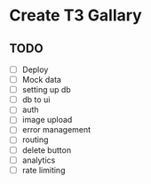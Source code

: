 # Create T3 Gallary

## TODO
- [ ] Deploy
- [ ] Mock data
- [ ] setting up db
- [ ] db to ui
- [ ] auth
- [ ] image upload
- [ ] error management
- [ ] routing 
- [ ] delete button
- [ ] analytics
- [ ] rate limiting